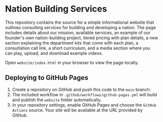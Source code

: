 # Nation Building Services

This repository contains the source for a simple informational website that outlines consulting services for building and developing a nation. The page includes details about our mission, available services, an example of our founder's own nation-building project, tiered pricing with plan details, a new section explaining the department kits that come with each plan, a consultation call link, a short curriculum, and a media section where you can play, upload, and download example videos.

Open `website/index.html` in your browser to view the page locally.

## Deploying to GitHub Pages

1. Create a repository on GitHub and push this code to the `main` branch.
2. The included workflow in `.github/workflows/github-pages.yml` will build and
   publish the `website` folder automatically.
3. In your repository settings, enable GitHub Pages and choose the `GitHub
   Actions` source. Your site will be available at the URL provided by GitHub.
